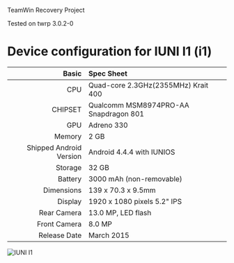 TeamWin Recovery Project

Tested on twrp 3.0.2-0

Device configuration for IUNI I1 (i1)
=====================================

Basic   | Spec Sheet
-------:|:-------------------------
CPU     | Quad-core 2.3GHz(2355MHz) Krait 400
CHIPSET | Qualcomm MSM8974PRO-AA Snapdragon 801
GPU     | Adreno 330
Memory  | 2 GB
Shipped Android Version | Android 4.4.4 with IUNIOS
Storage | 32 GB
Battery | 3000 mAh (non-removable)
Dimensions | 139 x 70.3 x 9.5mm
Display | 1920 x 1080 pixels 5.2" IPS
Rear Camera  | 13.0 MP, LED flash
Front Camera | 8.0 MP
Release Date | March 2015

![IUNI I1](http://2e.zol-img.com.cn/product/150/786/cepjRdHfsJuQU.jpg)
